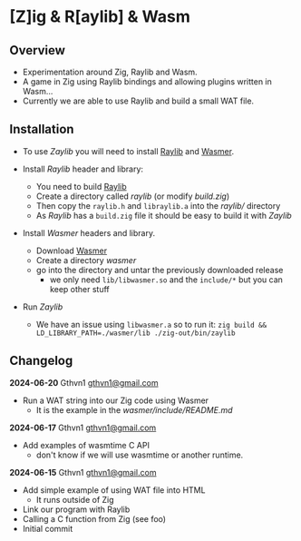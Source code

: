 # [Z]ig & R[aylib] & Wasm

## Overview

- Experimentation around Zig, Raylib and Wasm.
- A game in Zig using Raylib bindings and allowing plugins written in Wasm...
- Currently we are able to use Raylib and build a small WAT file.

## Installation

- To use *Zaylib* you will need to install [Raylib](https://github.com/raysan5/raylib) and [Wasmer](https://github.com/wasmerio/wasmer/releases).

- Install *Raylib* header and library:
  - You need to build [Raylib](https://github.com/raysan5/raylib)
  - Create a directory called *raylib* (or modify *build.zig*)
  - Then copy the `raylib.h` and `libraylib.a` into the *raylib/* directory
  - As *Raylib* has a `build.zig` file it should be easy to build it with *Zaylib*

- Install *Wasmer* headers and library.
  - Download [Wasmer](https://github.com/wasmerio/wasmer/releases)
  - Create a directory *wasmer*
  - go into the directory and untar the previously downloaded release
    - we only need `lib/libwasmer.so` and the `include/*` but you can keep other stuff

- Run *Zaylib*
  - We have an issue using `libwasmer.a` so to run it: `zig build && LD_LIBRARY_PATH=./wasmer/lib ./zig-out/bin/zaylib`

## Changelog

**2024-06-20**  Gthvn1  <gthvn1@gmail.com>
  * Run a WAT string into our Zig code using Wasmer
    * It is the example in the *wasmer/include/README.md*

**2024-06-17**  Gthvn1  <gthvn1@gmail.com>
  * Add examples of wasmtime C API
    * don't know if we will use wasmtime or another runtime.

**2024-06-15**  Gthvn1  <gthvn1@gmail.com>
  * Add simple example of using WAT file into HTML
    * It runs outside of Zig
  * Link our program with Raylib
  * Calling a C function from Zig (see foo)
  * Initial commit
